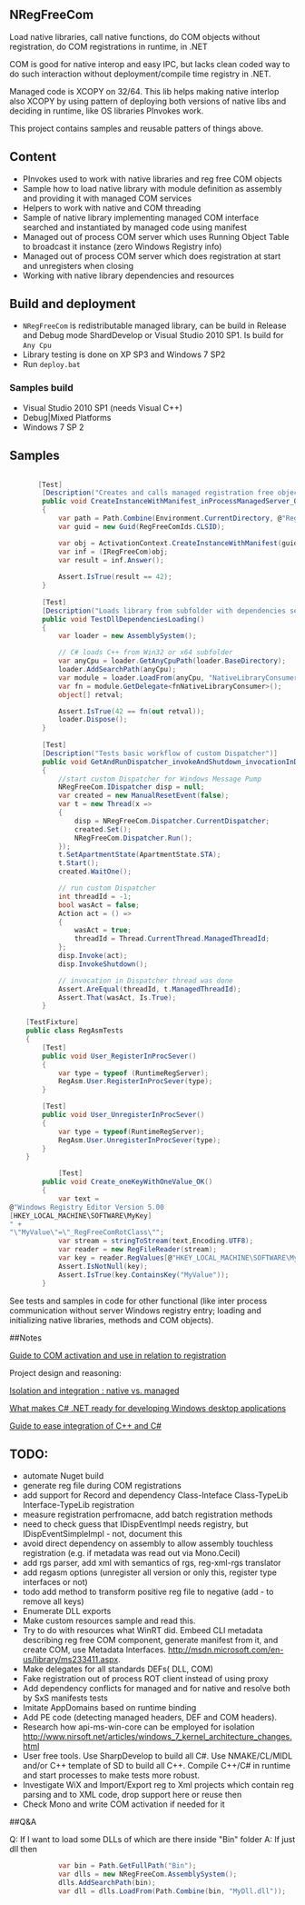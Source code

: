 ## NRegFreeCom

 Load native libraries, call native functions, do COM objects without registration, do COM registrations in runtime, in .NET

 COM is good for native interop and easy IPC, but lacks clean coded way to do such interaction without deployment/compile time registry in .NET.

 Managed code is XCOPY on 32/64. This lib helps making native interlop also XCOPY by using pattern of deploying both versions of native libs and deciding in runtime, like OS libraries PInvokes work. 

 This project contains samples and reusable patters of things above.

## Content
* PInvokes used to work with native libraries and reg free COM objects
* Sample how to load native library with module definition as assembly and providing it with managed COM services
* Helpers to work with native and COM threading
* Sample of native library implementing managed COM interface searched and  instantiated by managed code using manifest
* Managed out of process COM server which uses Running Object Table to broadcast it instance (zero Windows Registry info)
* Managed out of process COM server which does registration at start and unregisters when closing
* Working with native library dependencies and resources

## Build and deployment

* `NRegFreeCom` is redistributable managed library, can be build in Release and Debug mode ShardDevelop or Visual Studio 2010 SP1. Is build for `Any Cpu`
* Library testing is done on XP SP3 and Windows 7 SP2
* Run `deploy.bat`

### Samples build

* Visual Studio 2010 SP1 (needs Visual C++)
* Debug|Mixed Platforms
* Windows 7 SP 2


## Samples

```csharp

       [Test]
		[Description("Creates and calls managed registration free object")]
        public void CreateInstanceWithManifest_inProcessManagedServer_OK()
        {		    
            var path = Path.Combine(Environment.CurrentDirectory, @"RegFreeCom.Implementations.dll.manifest");
            var guid = new Guid(RegFreeComIds.CLSID);

            var obj = ActivationContext.CreateInstanceWithManifest(guid, path);
            var inf = (IRegFreeCom)obj;
            var result = inf.Answer();
			
            Assert.IsTrue(result == 42);
        }
		
		[Test]
        [Description("Loads library from subfolder with dependencies searched in this subfolder")]
        public void TestDllDependenciesLoading()
        {
            var loader = new AssemblySystem();

            // C# loads C++ from Win32 or x64 subfolder
            var anyCpu = loader.GetAnyCpuPath(loader.BaseDirectory);
            loader.AddSearchPath(anyCpu);
            var module = loader.LoadFrom(anyCpu, "NativeLibraryConsumer.dll");
            var fn = module.GetDelegate<fnNativeLibraryConsumer>();
            object[] retval;

            Assert.IsTrue(42 == fn(out retval));
            loader.Dispose();
        }
		
        [Test]
        [Description("Tests basic workflow of custom Dispatcher")]
        public void GetAndRunDispatcher_invokeAndShutdown_invocationInDispatcherDone()
        {
            //start custom Dispatcher for Windows Message Pump
            NRegFreeCom.IDispatcher disp = null;
            var created = new ManualResetEvent(false);
            var t = new Thread(x =>
            {
                disp = NRegFreeCom.Dispatcher.CurrentDispatcher;
                created.Set();
                NRegFreeCom.Dispatcher.Run();
            });
            t.SetApartmentState(ApartmentState.STA);
            t.Start();
            created.WaitOne();

            // run custom Dispatcher
            int threadId = -1;
            bool wasAct = false;
            Action act = () =>
            {
                wasAct = true;
                threadId = Thread.CurrentThread.ManagedThreadId;
            };
            disp.Invoke(act);
            disp.InvokeShutdown();

            // invocation in Dispatcher thread was done
            Assert.AreEqual(threadId, t.ManagedThreadId);
            Assert.That(wasAct, Is.True);
        }

    [TestFixture]
    public class RegAsmTests
    {
        [Test]
        public void User_RegisterInProcSever()
        {
            var type = typeof (RuntimeRegServer);
            RegAsm.User.RegisterInProcSever(type);
        }

        [Test]
        public void User_UnregisterInProcSever()
        {
            var type = typeof(RuntimeRegServer);
            RegAsm.User.UnregisterInProcSever(type);
        }
    }

	        [Test]
        public void Create_oneKeyWithOneValue_OK()
        {
            var text = 
@"Windows Registry Editor Version 5.00
[HKEY_LOCAL_MACHINE\SOFTWARE\MyKey]
" +
"\"MyValue\"=\"_RegFreeComRotClass\"";
            var stream = stringToStream(text,Encoding.UTF8);
            var reader = new RegFileReader(stream);
            var key = reader.RegValues[@"HKEY_LOCAL_MACHINE\SOFTWARE\MyKey"];
            Assert.IsNotNull(key);
            Assert.IsTrue(key.ContainsKey("MyValue"));
        }
```

See tests and samples in code for other functional (like inter process communication without server Windows registry entry; loading and initializing native libraries, methods and COM objects).

##Notes

[Guide to COM activation and use in relation to registration ](doc/regfreecomguide.md)

Project design and reasoning:

[Isolation and integration : native vs. managed](doc/isolateintegrate.md)

[What makes C# .NET ready for developing Windows desktop applications](doc/netnative.md)

[Guide to ease integration of C++ and C#](doc/nativemanagedeasy.md)


## TODO:
* automate Nuget build
* generate reg file during COM registrations
* add support for Record and dependency Class-Inteface Class-TypeLib Interface-TypeLib registration
* measure registration perfromacne, add batch registration methods
* need to check guess that IDispEventImpl needs registry, but  IDispEventSimpleImpl - not, document this
* avoid direct dependency on assembly to allow assembly touchless registration (e.g. if metadata was read out via Mono.Cecil)
* add rgs parser, add xml with semantics of rgs, reg-xml-rgs translator
* add regasm options (unregister all version or only this, register type interfaces or not)
* todo add method to transform positive reg file to negative (add - to remove all keys)
* Enumerate DLL exports
* Make custom resources sample and read this.
* Try to do with resources what WinRT did. Embeed CLI metadata describing reg free COM component, generate manifest from it, and create COM, use Metadata Interfaces. http://msdn.microsoft.com/en-us/library/ms233411.aspx.
* Make delegates for all standards DEFs( DLL, COM)
* Fake registration out of process ROT client instead of using proxy
* Add dependency conflicts for managed and for native and resolve both by SxS manifests tests
* Imitate AppDomains based on runtime binding
* Add PE code (detecting managed headers, DEF and COM headers).
* Research how  api-ms-win-core can be employed for isolation http://www.nirsoft.net/articles/windows_7_kernel_architecture_changes.html
* User free tools. Use SharpDevelop to build all C#. Use NMAKE/CL/MIDL and/or C++ template of SD to build all C++. Compile C++/C# in runtime and start processes to make tests more robust.
* Investigate WiX and Import/Export reg to Xml projects which contain reg parsing and to XML code, drop support here or reuse then
* Check Mono and write COM activation if needed for it

##Q&A

Q: If I want to load some DLLs of which are there inside "Bin" folder
A:
If just dll then 
```csharp
            var bin = Path.GetFullPath("Bin");
            var dlls = new NRegFreeCom.AssemblySystem();
            dlls.AddSearchPath(bin);
            var dll = dlls.LoadFrom(Path.Combine(bin, "MyDll.dll"));
```
